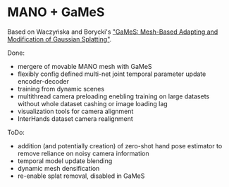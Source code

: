 # MANO + GaMeS
Based on Waczyńska and Borycki's ["GaMeS: Mesh-Based Adapting and Modification of Gaussian Splatting"](https://arxiv.org/abs/2402.01459).

Done:
- mergere of movable MANO mesh with GaMeS
- flexibly config defined multi-net joint temporal parameter update encoder-decoder
- training from dynamic scenes
- multithread camera preloading enebling training on large datasets without whole dataset cashing or image loading lag
- visualization tools for camera alignment
- InterHands dataset camera realignment 

ToDo:
- addition (and potentially creation) of zero-shot hand pose estimator to remove reliance on noisy camera information
- temporal model update blending
- dynamic mesh densification
- re-enable splat removal, disabled in GaMeS
